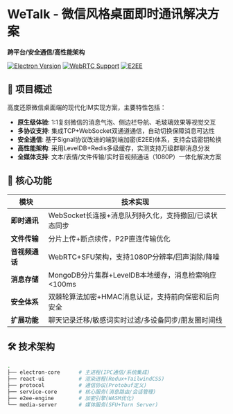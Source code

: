 # WeTalk - 微信风格桌面即时通讯解决方案

**跨平台/安全通信/高性能架构**

[![Electron Version](https://img.shields.io/badge/Electron-28.0.0-blue)]()
[![WebRTC Support](https://img.shields.io/badge/WebRTC-Stable-green)]()
[![E2EE](https://img.shields.io/badge/Encryption-End--to--End-brightgreen)]()

## 🚀 项目概述
高度还原微信桌面端的现代化IM实现方案，主要特性包括：
- **原生级体验**: 1:1复刻微信的消息气泡、侧边栏导航、毛玻璃效果等视觉交互
- **多协议支持**: 集成TCP+WebSocket双通道通信，自动切换保障消息可达性
- **安全通信**: 基于Signal协议改进的端到端加密(E2EE)体系，支持会话密钥轮换
- **高性能架构**: 采用LevelDB+Redis多级缓存，实测支持万级群聊消息分发
- **全媒体支持**: 文本/表情/文件传输/实时音视频通话（1080P）一体化解决方案

## 🌟 核心功能
| 模块            | 技术实现                                                                 |
|-----------------|--------------------------------------------------------------------------|
| **即时通讯**    | WebSocket长连接+消息队列持久化，支持撤回/已读状态同步                    |
| **文件传输**    | 分片上传+断点续传，P2P直连传输优化                                       |
| **音视频通话**  | WebRTC+SFU架构，支持1080P分辨率/回声消除/降噪                            |
| **消息存储**    | MongoDB分片集群+LevelDB本地缓存，消息检索响应<100ms                      |
| **安全体系**    | 双棘轮算法加密+HMAC消息认证，支持前向保密和后向安全                      |
| **扩展功能**    | 聊天记录迁移/敏感词实时过滤/多设备同步/朋友圈时间线                      |

## 🛠️ 技术架构
```bash
.
├── electron-core      # 主进程(IPC通信/系统集成)
├── react-ui           # 渲染进程(Redux+TailwindCSS)
├── protocol           # 通信协议(Protobuf定义)
├── service-core       # 核心服务(消息路由/会话管理)
├── e2ee-engine        # 加密引擎(WASM优化)
└── media-server       # 媒体服务(SFU+Turn Server)
